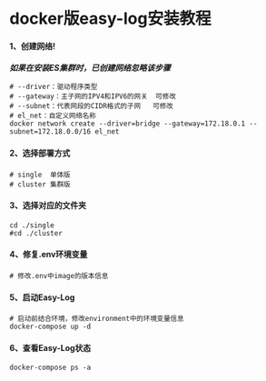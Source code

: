 # docker版easy-log安装教程

#### 1、创建网络!
**_如果在安装ES集群时，已创建网络忽略该步骤_**
```shell
# --driver：驱动程序类型
# --gateway：主子网的IPV4和IPV6的网关  可修改
# --subnet：代表网段的CIDR格式的子网   可修改
# el_net：自定义网络名称                 
docker network create --driver=bridge --gateway=172.18.0.1 --subnet=172.18.0.0/16 el_net
```
#### 2、选择部署方式
```shell
# single  单体版
# cluster 集群版
```

#### 3、选择对应的文件夹
```shell
cd ./single
#cd ./cluster
```

#### 4、修复.env环境变量
```shell
# 修改.env中image的版本信息
```

#### 5、启动Easy-Log

```shell
# 启动前结合环境，修改environment中的环境变量信息
docker-compose up -d
```

#### 6、查看Easy-Log状态

```shell
docker-compose ps -a
```